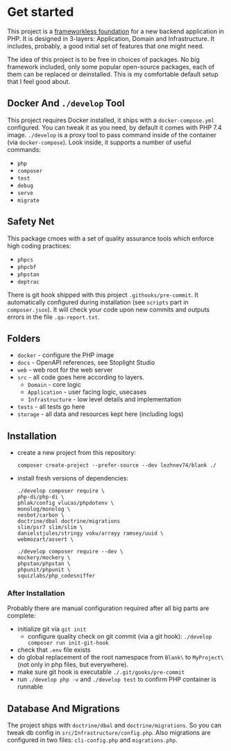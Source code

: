 # Get started
This project is a [frameworkless foundation](https://lessthan12ms.com/frameworkless-foundation-of-your-php-application.html) for a new backend application in PHP.
It is designed in 3-layers: Application, Domain and Infrastructure. It includes, probably, a good initial set of features that one might need.

The idea of this project is to be free in choices of packages. No big framework included, only some popular open-source packages, each of them can be replaced or deinstalled.
This is my comfortable default setup that I feel good about.

## Docker And `./develop` Tool
This project requires Docker installed, it ships with a `docker-compose.yml` configured. You can tweak it as you need,
by default it comes with PHP 7.4 image.
`./develop` is a proxy tool to pass command inside of the container (via `docker-compose`). Look inside, it supports a number of useful commands:
- `php`
- `composer`
- `test`
- `debug`
- `serve`
- `migrate`

## Safety Net
This package cmoes with a set of quality assurance tools which enforce high coding practices:
- `phpcs`
- `phpcbf`
- `phpstan`
- `deptrac`

There is git hook shipped with this project `.githooks/pre-commit`. It automatically configured during installation (see `scripts` part in `composer.json`).
It will check your code upon new commits and outputs errors in the file `.qa-report.txt`.

## Folders
- `docker` - configure the PHP image
- `docs` - OpenAPI references, see Stoplight Studio
- `web` - web root for the web server
- `src` - all code goes here according to layers.
    - `Domain` - core logic
    - `Application` - user facing logic, usecases
    - `Infrastructure` - low level details and implementation
- `tests` - all tests go here
- `storage` - all data and resources kept here (including logs)


## Installation
- create a new project from this repository: 
    ```
    composer create-project --prefer-source --dev lezhnev74/blank ./
    ```
- install fresh versions of dependencies:
    ```
    ./develop composer require \
    php-di/php-di \
    phlak/config vlucas/phpdotenv \
    monolog/monolog \
    nesbot/carbon \    
    doctrine/dbal doctrine/migrations 
    slim/psr7 slim/slim \
    danielstjules/stringy voku/arrayy ramsey/uuid \
    webmozart/assert \
    ```
    ```
    ./develop composer require --dev \
    mockery/mockery \
    phpstan/phpstan \
    phpunit/phpunit \
    squizlabs/php_codesniffer 
    ```
### After Installation
Probably there are manual configuration required after all big parts are complete:
- initialize git via `git init`
    - configure quality check on git commit (via a git hook): `./develop composer run init-git-hook`
- check that `.env` file exists
- do global replacement of the root namespace from `Blank\` to `MyProject\` (not only in php files, but everywhere).
- make sure git hook is executable `./.git/gooks/pre-commit`
- run `./develop php -v` and `./develop test` to confirm PHP container is runnable

## Database And Migrations
The project ships with `doctrine/dbal` and `doctrine/migrations`. 
So you can tweak db config in `src/Infrastructure/config.php`.
Also migrations are configured in two files: `cli-config.php` and `migrations.php`.
